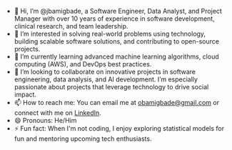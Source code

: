 - 👋 Hi, I’m @jbamigbade, a Software Engineer, Data Analyst, and Project Manager with over 10 years of experience in software development, clinical research, and team leadership.
- 👀 I’m interested in solving real-world problems using technology, building scalable software solutions, and contributing to open-source projects.
- 🌱 I’m currently learning advanced machine learning algorithms, cloud computing (AWS), and DevOps best practices.
- 💞️ I’m looking to collaborate on innovative projects in software engineering, data analysis, and AI development. I’m especially passionate about projects that leverage technology to drive social impact.
- 📫 How to reach me: You can email me at [obamigbade@gmail.com](mailto:obamigbade@gmail.com) or connect with me on [LinkedIn](https://www.linkedin.com/in/john-bamigbade-77255531/).
- 😄 Pronouns: He/Him
- ⚡ Fun fact: When I'm not coding, I enjoy exploring statistical models for fun and mentoring upcoming tech enthusiasts.

<!---
jbamigbade/jbamigbade is a ✨ special ✨ repository because its `README.md` (this file) appears on your GitHub profile.
You can click the Preview link to take a look at your changes.

